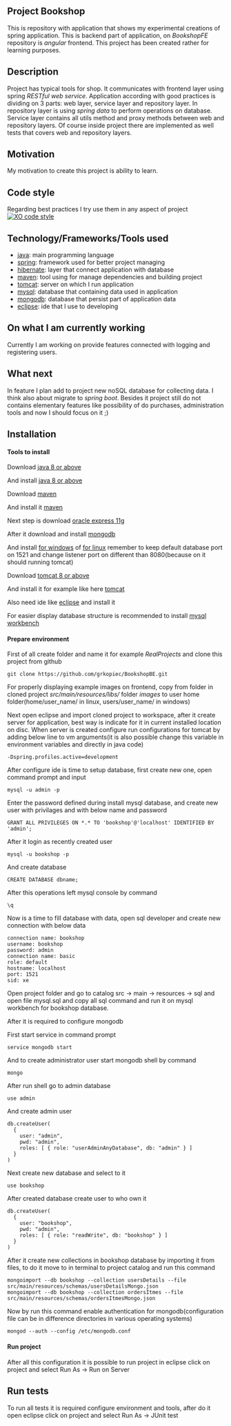 ## Project Bookshop

This is repository with application that shows my experimental creations of spring application. This is backend part of application, on *BookshopFE* repository is *angular* frontend. This project has been created rather for learning purposes.

## Description

Project has typical tools for shop. It communicates with frontend layer using spring *RESTful web service*. Application according with good practices is dividing on 3 parts: web layer, service layer and repository layer. In repository layer is using *spring data* to perform operations on database. Service layer contains all utils method and proxy methods between web and repository layers. Of course inside project there are implemented as well tests that covers web and repository layers.

## Motivation

My motivation to create this project is ability to learn.

## Code style

Regarding best practices I try use them in any aspect of project
[![XO code style](https://img.shields.io/badge/code_style-XO-5ed9c7.svg)](https://github.com/sindresorhus/standard)

## Technology/Frameworks/Tools used

- [java](https://www.oracle.com/java/index.html): main programming language
- [spring](https://spring.io/): framework used for better project managing
- [hibernate](http://hibernate.org/): layer that connect application with database
- [maven](https://maven.apache.org/): tool using for manage dependencies and building project
- [tomcat](http://tomcat.apache.org/): server on which I run application
- [mysql](https://www.mysql.com/): database that containing data used in application
- [mongodb](https://www.mongodb.com/): database that persist part of application data
- [eclipse](https://www.eclipse.org/): ide that I use to developing

## On what I am currently working

Currently I am working on provide features connected with logging and registering users.

## What next

In feature I plan add to project new noSQL database for collecting data. I think also about migrate to *spring boot*. Besides it project still do not contains elementary features like possibility of do purchases, administration tools and now I should focus on it ;)

## Installation

#### Tools to install

Download [java 8 or above](http://www.oracle.com/technetwork/java/javase/downloads/jdk8-downloads-2133151.html)

And install [java 8 or above](https://docs.oracle.com/javase/8/docs/technotes/guides/install/install_overview.html)

Download [maven](https://maven.apache.org/download.cgi)

And install it [maven](https://maven.apache.org/install.html)

Next step is download [oracle express 11g](http://www.oracle.com/technetwork/database/database-technologies/express-edition/downloads/index.html)

After it download and install [mongodb](https://docs.mongodb.com/manual/installation/)

And install [for windows](https://www.thegeekstuff.com/2008/10/oracle-11g-step-by-step-installation-guide-with-screenshots/) of [for linux](https://askubuntu.com/questions/566734/how-to-install-oracle-11gr2-on-ubuntu-14-04) remember to keep default database port on 1521 and change listener port on different than 8080(because on it should running tomcat)

Download [tomcat 8 or above](https://tomcat.apache.org/download-80.cgi)

And install it for example like here [tomcat](https://www.ntu.edu.sg/home/ehchua/programming/howto/Tomcat_HowTo.html)

Also need ide like [eclipse](https://spring.io/tools) and install it

For easier display database structure is recommended to install [mysql workbench](https://dev.mysql.com/downloads/workbench)

#### Prepare environment

First of all create folder and name it for example *RealProjects* and clone this project from github

```code
git clone https://github.com/grkopiec/BookshopBE.git
```

For properly displaying example images on frontend, copy from folder in cloned project *src/main/resources/libs/* folder *images* to user home folder(home/user_name/ in linux, users/user_name/ in windows)

Next open eclipse and import cloned project to workspace, after it create server for application, best way is indicate for it in current installed location on disc. When server is created configure run configurations for tomcat by adding below line to vm arguments(it is also possible change this variable in environment variables and directly in java code)

```code
-Dspring.profiles.active=development
```

After configure ide is time to setup database, first create new one, open command prompt and input

```code
mysql -u admin -p
```
Enter the password defined during install mysql database, and create new user with privilages and with below name and password

```code
GRANT ALL PRIVILEGES ON *.* TO 'bookshop'@'localhost' IDENTIFIED BY 'admin';
```

After it login as recently created user

```code
mysql -u bookshop -p
```

And create database

```
CREATE DATABASE dbname;
```

After this operations left mysql console by command

```code
\q
```

Now is a time to fill database with data, open sql developer and create new connection with below data

```code
connection name: bookshop
username: bookshop
password: admin
connection name: basic
role: default
hostname: localhost
port: 1521
sid: xe
```

Open project folder and go to catalog src -> main -> resources -> sql and open file mysql.sql and copy all sql command and run it on mysql workbench for bookshop database.

After it is required to configure mongodb

First start service in command prompt

```code
service mongodb start
```

And to create administrator user start mongodb shell by command

```code
mongo
```

After run shell go to admin database

```code
use admin
```

And create admin user

```code
db.createUser(
  {
    user: "admin",
    pwd: "admin",
    roles: [ { role: "userAdminAnyDatabase", db: "admin" } ]
  }
)
```

Next create new database and select to it

```code
use bookshop
```

After created database create user to who own it

```code
db.createUser(
  {
    user: "bookshop",
    pwd: "admin",
    roles: [ { role: "readWrite", db: "bookshop" } ]
  }
)
```

After it create new collections in bookshop database by importing it from files, to do it move to in terminal to project catalog and run this command

```code
mongoimport --db bookshop --collection usersDetails --file src/main/resources/schemas/usersDetailsMongo.json
mongoimport --db bookshop --collection ordersItmes --file src/main/resources/schemas/ordersItmesMongo.json
```

Now by run this command enable authentication for mongodb(configuration file can be in difference directories in various operating systems)

```code
mongod --auth --config /etc/mongodb.conf
```

#### Run project

After all this configuration it is possible to run project in eclipse click on project and select Run As -> Run on Server

## Run tests

To run all tests it is required configure environment and tools, after do it open eclipse click on project and select Run As -> JUnit test
